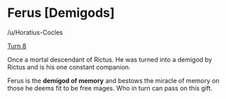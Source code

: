 # Ferus [Demigods]

/u/Horatius-Cocles

[Turn 8](https://old.reddit.com/r/GodhoodWB/comments/fylavg/endless_pantheon_turn_8/fn70yyk/)

Once a mortal descendant of Rictus. He was turned into a demigod by Rictus and is his one constant companion. 

Ferus is the **demigod of memory** and bestows the miracle of memory on those he deems fit to be free mages. Who in turn can pass on this gift.

